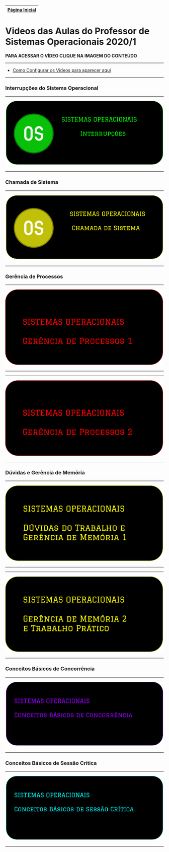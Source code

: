 [Página Inicial](Homme)|
|---|

# Videos das Aulas do Professor de Sistemas Operacionais 2020/1

**PARA ACESSAR O VÍDEO CLIQUE NA IMAGEM DO CONTEÚDO**

---

* [Como Configurar os Videos para aparecer aqui](video_compartilhado)

---


### Interrupções do Sistema Operacional

---

[![](images/video_images/sisop_interrupcoes.png)](https://drive.google.com/open?id=1JjjDE8W1HuC-GYytUYCcZu7LDOmcqRAT)

---

### Chamada de Sistema

---

[![](images/video_images/sisop_chamadaSistema.png)](https://drive.google.com/file/d/1-REGCBmlSJCOrS7CADIzMJx08E-jwOC6/view?usp=sharing)

---

### Gerência de Processos

---

[![](images/video_images/gerencia_de_processos_1.png)](https://drive.google.com/file/d/1BWvuQS-1uaT2lr5Bw_Vn9IcWknwoP2cs/view?usp=sharing)

---

---

[![](images/video_images/gerencia_de_processos_2.png)](https://drive.google.com/file/d/1kI4ywlteQaF2ZogZWKevPAoeCsXOUspU/view?usp=sharing)

---

### Dúvidas e Gerência de Memória

---

[![](images/video_images/gerencia_memoria_1.png)](https://drive.google.com/file/d/13YWM9U6T-NPXfNrKI3OHsKiSbX7Fo9BK/view?usp=sharing)

---

---

[![](images/video_images/gerencia_memoria_2.png)](https://drive.google.com/file/d/1uwPKlkbkwigHwDxyqVXMSmSEVIUjxwId/view?usp=sharing)

---

### Conceitos Básicos de Concorrência

---

[![](images/video_images/concorrencia.png)](https://drive.google.com/file/d/19Fwu5DG9HlwlGefjynrFFSnHW-vViymr/view?usp=sharing)

---

### Conceitos Básicos de Sessão Crítica

---

[![](images/video_images/sessao_critica.png)](https://drive.google.com/file/d/1VWUeVwQSAIcjKzaetMHqECm0Zq4H229a/view?usp=sharing)

---